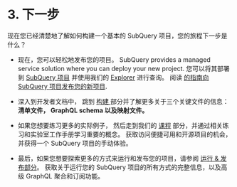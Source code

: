 # 3. 下一步

现在您已经清楚地了解如何构建一个基本的 SubQuery 项目，您的旅程下一步是什么？

- 现在，您可以轻松地发布您的项目。 SubQuery provides a managed service solution where you can deploy your new project. 您可以将其部署到 [SubQuery 项目](https://project.subquery.network) 并使用我们的 [Explorer](https://explorer.subquery.network) 进行查询。 阅读 [的指南向 SubQuery 项目发布您的新项目](../run_publish/publish.md).

- 深入到开发者文档中， 跳到 [构建 ](../../build/introduction.md) 部分并了解更多关于三个关键文件的信息： **清单文件， GraphQL schema 以及映射文件。**

- 如果您想要练习更多的实际例子， 然后走到我们的 [课程](../academy/herocourse/welcome.md) 部分，并通过相关练习和实验室工作手册学习重要的概念。 获取访问便捷可用和开源项目的机会，并获得一个 SubQuery 项目的手动体验。

- 最后，如果您想要探索更多的方式来运行和发布您的项目，请参阅 [运行 & 发布部分](../../run_publish/run.md)。 获取关于运行您的 SubQuery 项目的所有方式的完整信息，以及高级 GraphQL 聚合和订阅功能。
